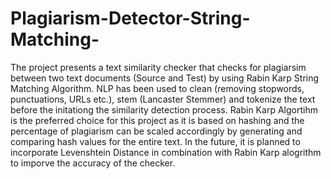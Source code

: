 # Plagiarism-Detector-String-Matching-

The project presents a text similarity checker that checks for plagiarsim between two text documents (Source and Test) by using Rabin Karp String Matching Algorithm.
NLP has been used to clean (removing stopwords, punctuations, URLs etc.), stem (Lancaster Stemmer) and tokenize the text before the initationg the similarity detection process.
Rabin Karp Algortihm is the preferred choice for this project as it is based on hashing and the percentage of plagiarism can be scaled accordingly by generating and comparing hash values for the entire text.
In the future, it is planned to incorporate Levenshtein Distance in combination with Rabin Karp alogrithm to imporve the accuracy of the checker.
